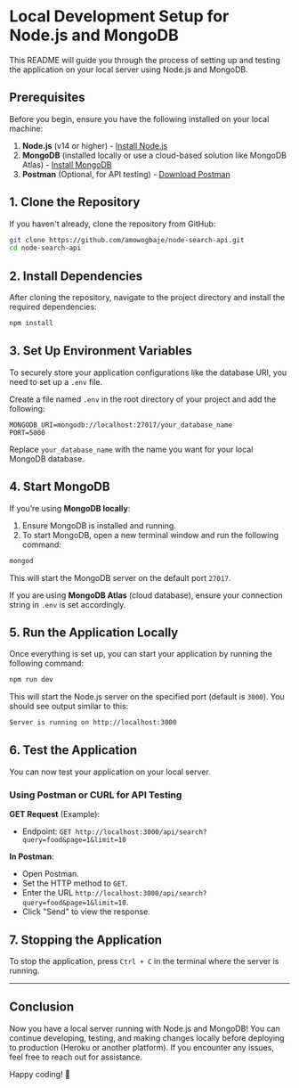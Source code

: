 
# Local Development Setup for Node.js and MongoDB

This README will guide you through the process of setting up and testing the application on your local server using Node.js and MongoDB.

## Prerequisites

Before you begin, ensure you have the following installed on your local machine:

1. **Node.js** (v14 or higher) - [Install Node.js](https://nodejs.org/en/)
2. **MongoDB** (installed locally or use a cloud-based solution like MongoDB Atlas) - [Install MongoDB](https://www.mongodb.com/try/download/community)
3. **Postman** (Optional, for API testing) - [Download Postman](https://www.postman.com/downloads/)

## 1. Clone the Repository

If you haven't already, clone the repository from GitHub:

```bash
git clone https://github.com/amowogbaje/node-search-api.git
cd node-search-api
```

## 2. Install Dependencies

After cloning the repository, navigate to the project directory and install the required dependencies:

```bash
npm install
```

## 3. Set Up Environment Variables

To securely store your application configurations like the database URI, you need to set up a `.env` file. 

Create a file named `.env` in the root directory of your project and add the following:

```plaintext
MONGODB_URI=mongodb://localhost:27017/your_database_name
PORT=5000
```

Replace `your_database_name` with the name you want for your local MongoDB database.

## 4. Start MongoDB

If you’re using **MongoDB locally**:

1. Ensure MongoDB is installed and running.
2. To start MongoDB, open a new terminal window and run the following command:

```bash
mongod
```

This will start the MongoDB server on the default port `27017`.

If you are using **MongoDB Atlas** (cloud database), ensure your connection string in `.env` is set accordingly.

## 5. Run the Application Locally

Once everything is set up, you can start your application by running the following command:

```bash
npm run dev
```

This will start the Node.js server on the specified port (default is `3000`). You should see output similar to this:

```bash
Server is running on http://localhost:3000
```

## 6. Test the Application

You can now test your application on your local server.

### Using Postman or CURL for API Testing

 **GET Request** (Example):
   - Endpoint: `GET http://localhost:3000/api/search?query=food&page=1&limit=10`

   **In Postman**:
   - Open Postman.
   - Set the HTTP method to `GET`.
   - Enter the URL `http://localhost:3000/api/search?query=food&page=1&limit=10`.
   - Click "Send" to view the response.



## 7. Stopping the Application

To stop the application, press `Ctrl + C` in the terminal where the server is running.

---

## Conclusion

Now you have a local server running with Node.js and MongoDB! You can continue developing, testing, and making changes locally before deploying to production (Heroku or another platform). If you encounter any issues, feel free to reach out for assistance.

Happy coding! 🎉
